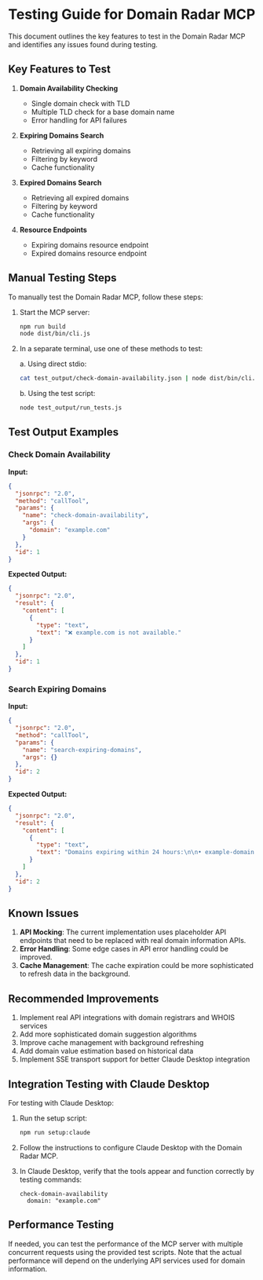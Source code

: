 # Testing Guide for Domain Radar MCP

This document outlines the key features to test in the Domain Radar MCP and identifies any issues found during testing.

## Key Features to Test

1. **Domain Availability Checking**
   - Single domain check with TLD
   - Multiple TLD check for a base domain name
   - Error handling for API failures

2. **Expiring Domains Search**
   - Retrieving all expiring domains
   - Filtering by keyword
   - Cache functionality

3. **Expired Domains Search**
   - Retrieving all expired domains
   - Filtering by keyword
   - Cache functionality

4. **Resource Endpoints**
   - Expiring domains resource endpoint
   - Expired domains resource endpoint

## Manual Testing Steps

To manually test the Domain Radar MCP, follow these steps:

1. Start the MCP server:
   ```bash
   npm run build
   node dist/bin/cli.js
   ```

2. In a separate terminal, use one of these methods to test:

   a. Using direct stdio:
   ```bash
   cat test_output/check-domain-availability.json | node dist/bin/cli.js
   ```

   b. Using the test script:
   ```bash
   node test_output/run_tests.js
   ```

## Test Output Examples

### Check Domain Availability

**Input:**
```json
{
  "jsonrpc": "2.0",
  "method": "callTool",
  "params": {
    "name": "check-domain-availability",
    "args": {
      "domain": "example.com"
    }
  },
  "id": 1
}
```

**Expected Output:**
```json
{
  "jsonrpc": "2.0",
  "result": {
    "content": [
      {
        "type": "text",
        "text": "❌ example.com is not available."
      }
    ]
  },
  "id": 1
}
```

### Search Expiring Domains

**Input:**
```json
{
  "jsonrpc": "2.0",
  "method": "callTool",
  "params": {
    "name": "search-expiring-domains",
    "args": {}
  },
  "id": 2
}
```

**Expected Output:**
```json
{
  "jsonrpc": "2.0",
  "result": {
    "content": [
      {
        "type": "text",
        "text": "Domains expiring within 24 hours:\n\n• example-domain.com - Expires: 5/18/2023, 2:30:00 PM\n  Estimated Value: $1500\n  Est. Monthly Traffic: 2500\n  Categories: business, technology\n\n..."
      }
    ]
  },
  "id": 2
}
```

## Known Issues

1. **API Mocking**: The current implementation uses placeholder API endpoints that need to be replaced with real domain information APIs.
2. **Error Handling**: Some edge cases in API error handling could be improved.
3. **Cache Management**: The cache expiration could be more sophisticated to refresh data in the background.

## Recommended Improvements

1. Implement real API integrations with domain registrars and WHOIS services
2. Add more sophisticated domain suggestion algorithms
3. Improve cache management with background refreshing
4. Add domain value estimation based on historical data
5. Implement SSE transport support for better Claude Desktop integration

## Integration Testing with Claude Desktop

For testing with Claude Desktop:

1. Run the setup script:
   ```bash
   npm run setup:claude
   ```

2. Follow the instructions to configure Claude Desktop with the Domain Radar MCP.

3. In Claude Desktop, verify that the tools appear and function correctly by testing commands:
   ```
   check-domain-availability
     domain: "example.com"
   ```

## Performance Testing

If needed, you can test the performance of the MCP server with multiple concurrent requests using the provided test scripts. Note that the actual performance will depend on the underlying API services used for domain information.